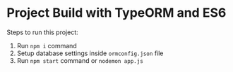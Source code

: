 # Project Build with TypeORM and ES6
        
Steps to run this project:

1. Run `npm i` command
2. Setup database settings inside `ormconfig.json` file
3. Run `npm start` command or `nodemon app.js`

